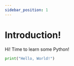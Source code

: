 ```yaml
---
sidebar_position: 1
---
```


# Introduction!

Hi! Time to learn some Python!

```python
print("Hello, World!")
```

<codapi-snippet sandbox="python" editor="python" init-delay="500" >
</codapi-snippet>
